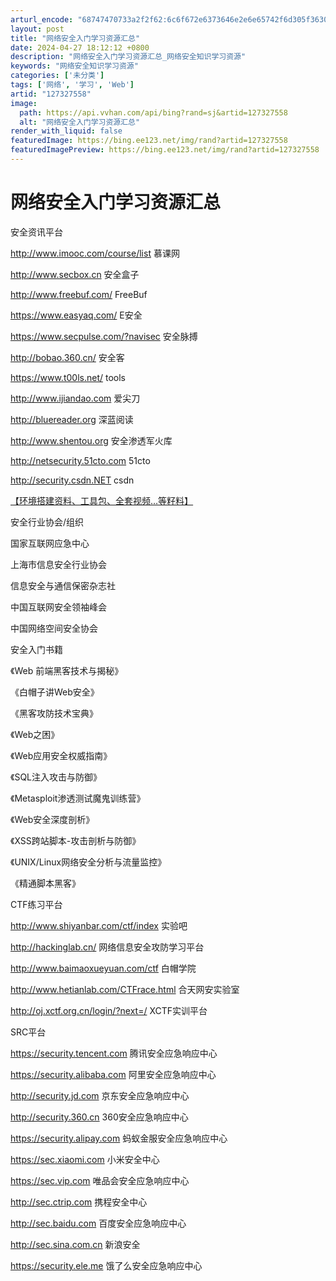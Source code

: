 ```yaml
---
arturl_encode: "68747470733a2f2f62:6c6f672e6373646e2e6e65742f6d305f36303537313939302f:61727469636c652f64657461696c732f313237333237353538"
layout: post
title: "网络安全入门学习资源汇总"
date: 2024-04-27 18:12:12 +0800
description: "网络安全入门学习资源汇总_网络安全知识学习资源"
keywords: "网络安全知识学习资源"
categories: ['未分类']
tags: ['网络', '学习', 'Web']
artid: "127327558"
image:
  path: https://api.vvhan.com/api/bing?rand=sj&artid=127327558
  alt: "网络安全入门学习资源汇总"
render_with_liquid: false
featuredImage: https://bing.ee123.net/img/rand?artid=127327558
featuredImagePreview: https://bing.ee123.net/img/rand?artid=127327558
---
```


# 网络安全入门学习资源汇总

安全资讯平台

http://www.imooc.com/course/list 慕课网

http://www.secbox.cn 安全盒子

http://www.freebuf.com/ FreeBuf

https://www.easyaq.com/ E安全

https://www.secpulse.com/?navisec 安全脉搏

http://bobao.360.cn/ 安全客

https://www.t00ls.net/ tools

http://www.ijiandao.com 爱尖刀

http://bluereader.org 深蓝阅读

http://www.shentou.org 安全渗透军火库

http://netsecurity.51cto.com 51cto

http://security.csdn.NET csdn

[【环境搭建资料、工具包、全套视频…等籽料】](https://docs.qq.com/doc/DZHlzblJmd3VPbE56)
  
安全行业协会/组织

国家互联网应急中心

上海市信息安全行业协会

信息安全与通信保密杂志社

中国互联网安全领袖峰会

中国网络空间安全协会

安全入门书籍

《Web 前端黑客技术与揭秘》

《白帽子讲Web安全》

《黑客攻防技术宝典》

《Web之困》

《Web应用安全权威指南》

《SQL注入攻击与防御》

《Metasploit渗透测试魔鬼训练营》

《Web安全深度剖析》

《XSS跨站脚本-攻击剖析与防御》

《UNIX/Linux网络安全分析与流量监控》

《精通脚本黑客》

CTF练习平台

http://www.shiyanbar.com/ctf/index 实验吧

http://hackinglab.cn/ 网络信息安全攻防学习平台

http://www.baimaoxueyuan.com/ctf 白帽学院

http://www.hetianlab.com/CTFrace.html 合天网安实验室

http://oj.xctf.org.cn/login/?next=/ XCTF实训平台

SRC平台

https://security.tencent.com 腾讯安全应急响应中心

https://security.alibaba.com 阿里安全应急响应中心

http://security.jd.com 京东安全应急响应中心

http://security.360.cn 360安全应急响应中心

https://security.alipay.com 蚂蚁金服安全应急响应中心

https://sec.xiaomi.com 小米安全中心

https://sec.vip.com 唯品会安全应急响应中心

http://sec.ctrip.com 携程安全中心

http://sec.baidu.com 百度安全应急响应中心

http://sec.sina.com.cn 新浪安全

https://security.ele.me 饿了么安全应急响应中心